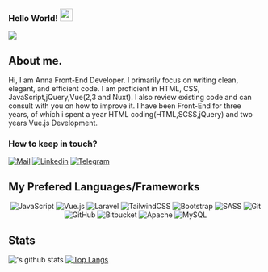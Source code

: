 ### Hello World! <img src="https://media.giphy.com/media/hvRJCLFzcasrR4ia7z/giphy.gif" width="25px">
![](https://komarev.com/ghpvc/?username=AvdalyanAnna&color=red)

## About me.
Hi, I am Anna Front-End Developer. I primarily focus on writing clean, elegant, and efficient code. I am proficient in HTML, CSS, JavaScript,jQuery,Vue(2,3 and Nuxt). I also review existing code and can consult with you on how to improve it. I have been Front-End for three years, of which i spent a year HTML coding(HTML,SCSS,jQuery) and two years Vue.js Development.

### How to keep in touch?
[![Mail](https://img.shields.io/badge/Gmail-D14836?style=for-the-badge&logo=gmail&logoColor=white)](mailto:anna.avdalyan.2022@gmail.com)
[![Linkedin](https://img.shields.io/badge/LinkedIn-0077B5?style=for-the-badge&logo=linkedin&logoColor=white)](linkedin.com/in/anna-avdalyan-18b469203/)
[![Telegram](https://img.shields.io/badge/Telegram-0088cc?style=for-the-badge&logo=telegram&logoColor=white)](https://t.me/AnnaAvdalyan)

## My Prefered Languages/Frameworks
<p align="center">
  <img alt="JavaScript" src="https://img.shields.io/badge/javascript%20-%23323330.svg?&style=for-the-badge&logo=javascript&logoColor=%23F7DF1E"/>
  <img alt="Vue.js" src="https://img.shields.io/badge/vuejs%20-%2335495e.svg?&style=for-the-badge&logo=vue.js&logoColor=%234FC08D"/>
  <img alt="Laravel" src="https://img.shields.io/badge/laravel%20-%23FF2D20.svg?&style=for-the-badge&logo=laravel&logoColor=white"/>
  <img alt="TailwindCSS" src="https://img.shields.io/badge/tailwindcss%20-%2338B2AC.svg?&style=for-the-badge&logo=tailwind-css&logoColor=white"/>
  <img alt="Bootstrap" src="https://img.shields.io/badge/bootstrap%20-%23563D7C.svg?&style=for-the-badge&logo=bootstrap&logoColor=white"/>
  <img alt="SASS" src="https://img.shields.io/badge/SASS%20-hotpink.svg?&style=for-the-badge&logo=SASS&logoColor=white"/>
  <img alt="Git" src="https://img.shields.io/badge/git%20-%23F05033.svg?&style=for-the-badge&logo=git&logoColor=white"/>
  <img alt="GitHub" src="https://img.shields.io/badge/github%20-%23121011.svg?&style=for-the-badge&logo=github&logoColor=white"/>
  <img alt="Bitbucket" src="https://img.shields.io/badge/bitbucket%20-%230047B3.svg?&style=for-the-badge&logo=bitbucket&logoColor=white"/>
  <img alt="Apache" src="https://img.shields.io/badge/apache%20-%23D42029.svg?&style=for-the-badge&logo=apache&logoColor=white"/>
  <img alt="MySQL" src="https://img.shields.io/badge/mysql-%2300f.svg?&style=for-the-badge&logo=mysql&logoColor=white"/>
</p>

## Stats
![
's github stats](https://github-readme-stats.vercel.app/api?username=AvdalyanAnna&show_icons=true)
[![Top Langs](https://github-readme-stats.vercel.app/api/top-langs/?username=AvdalyanAnna&layout=compact)](https://github.com/anuraghazra/github-readme-stats)
